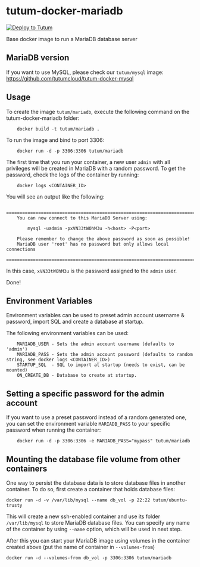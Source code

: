 tutum-docker-mariadb
====================

[![Deploy to Tutum](https://s.tutum.co/deploy-to-tutum.svg)](https://dashboard.tutum.co/stack/deploy/)

Base docker image to run a MariaDB database server


MariaDB version
---------------

If you want to use MySQL, please check our `tutum/mysql` image: https://github.com/tutumcloud/tutum-docker-mysql

Usage
-----

To create the image `tutum/mariadb`, execute the following command on the tutum-docker-mariadb folder:

        docker build -t tutum/mariadb .

To run the image and bind to port 3306:

        docker run -d -p 3306:3306 tutum/mariadb

The first time that you run your container, a new user `admin` with all privileges
will be created in MariaDB with a random password. To get the password, check the logs
of the container by running:

        docker logs <CONTAINER_ID>

You will see an output like the following:

        ========================================================================
        You can now connect to this MariaDB Server using:

            mysql -uadmin -pxVN33tWOhM3u -h<host> -P<port>

        Please remember to change the above password as soon as possible!
        MariaDB user 'root' has no password but only allows local connections
        ========================================================================


In this case, `xVN33tWOhM3u` is the password assigned to the `admin` user.

Done!


Environment Variables
---------------------

Environment variables can be used to preset admin account username & password,
import SQL and create a database at startup.

The following environment variables can be used:

        MARIADB_USER - Sets the admin account username (defaults to 'admin')
        MARIADB_PASS - Sets the admin account password (defaults to random string, see docker logs <CONTAINER_ID>)
        STARTUP_SQL  - SQL to import at startup (needs to exist, can be mounted)
        ON_CREATE_DB - Database to create at startup.


Setting a specific password for the admin account
-------------------------------------------------

If you want to use a preset password instead of a random generated one, you can
set the environment variable `MARIADB_PASS` to your specific password when running the container:

        docker run -d -p 3306:3306 -e MARIADB_PASS="mypass" tutum/mariadb


Mounting the database file volume from other containers
------------------------------------------------------

One way to persist the database data is to store database files in another container.
To do so, first create a container that holds database files:

    docker run -d -v /var/lib/mysql --name db_vol -p 22:22 tutum/ubuntu-trusty

This will create a new ssh-enabled container and use its folder `/var/lib/mysql` to store MariaDB database files.
You can specify any name of the container by using `--name` option, which will be used in next step.

After this you can start your MariaDB image using volumes in the container created above (put the name of container in `--volumes-from`)

    docker run -d --volumes-from db_vol -p 3306:3306 tutum/mariadb
